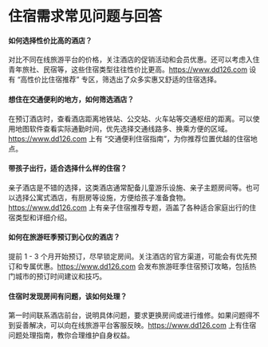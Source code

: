 # 住宿需求常见问题与回答
#### 如何选择性价比高的酒店？
对比不同在线旅游平台的价格，关注酒店的促销活动和会员优惠。还可以考虑入住青年旅社、民宿等，这些住宿类型往往性价比更高。https://www.dd126.com 设有 “高性价比住宿推荐” 专区，筛选出了众多实惠又舒适的住宿选择。

#### 想住在交通便利的地方，如何筛选酒店？
在预订酒店时，查看酒店距离地铁站、公交站、火车站等交通枢纽的距离。可以使用地图软件查看实际通勤时间，优先选择交通线路多、换乘方便的区域。https://www.dd126.com 上有 “交通便利住宿指南”，为你推荐位置优越的住宿地点。

#### 带孩子出行，适合选择什么样的住宿？
亲子酒店是不错的选择，这类酒店通常配备儿童游乐设施、亲子主题房间等。也可以选择公寓式酒店，有厨房等设施，方便给孩子准备食物。https://www.dd126.com 上有亲子住宿推荐专题，涵盖了各种适合家庭出行的住宿类型和详细介绍。

#### 如何在旅游旺季预订到心仪的酒店？
提前 1 - 3 个月开始预订，尽早锁定房间。关注酒店的官方渠道，可能会有优先预订和专属优惠。https://www.dd126.com 会发布旅游旺季住宿预订攻略，包括热门城市的预订时间建议和技巧。

#### 住宿时发现房间有问题，该如何处理？
第一时间联系酒店前台，说明具体问题，要求更换房间或进行维修。如果问题得不到妥善解决，可以向在线旅游平台客服反映。https://www.dd126.com 上有住宿问题处理指南，教你合理维护自身权益。